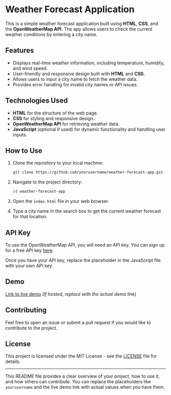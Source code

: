 

# Weather Forecast Application

This is a simple weather forecast application built using **HTML**, **CSS**, and the **OpenWeatherMap API**. The app allows users to check the current weather conditions by entering a city name.

## Features

- Displays real-time weather information, including temperature, humidity, and wind speed.
- User-friendly and responsive design built with **HTML** and **CSS**.
- Allows users to input a city name to fetch the weather data.
- Provides error handling for invalid city names or API issues.

## Technologies Used

- **HTML** for the structure of the web page.
- **CSS** for styling and responsive design.
- **OpenWeatherMap API** for retrieving weather data.
- **JavaScript** (optional if used) for dynamic functionality and handling user inputs.

## How to Use

1. Clone the repository to your local machine:
   ```bash
   git clone https://github.com/yourusername/weather-forecast-app.git
   ```

2. Navigate to the project directory:
   ```bash
   cd weather-forecast-app
   ```

3. Open the `index.html` file in your web browser.

4. Type a city name in the search box to get the current weather forecast for that location.

## API Key

To use the OpenWeatherMap API, you will need an API key. You can sign up for a free API key [here](https://openweathermap.org/appid).

Once you have your API key, replace the placeholder in the JavaScript file with your own API key.

## Demo

[Link to live demo](http://myweatherappbhavana.netlify.app/) *(If hosted, replace with the actual demo link)*

## Contributing

Feel free to open an issue or submit a pull request if you would like to contribute to the project.

## License

This project is licensed under the MIT License - see the [LICENSE](LICENSE) file for details.

---

This README file provides a clear overview of your project, how to use it, and how others can contribute. You can replace the placeholders like `yourusername` and the live demo link with actual values when you have them.
